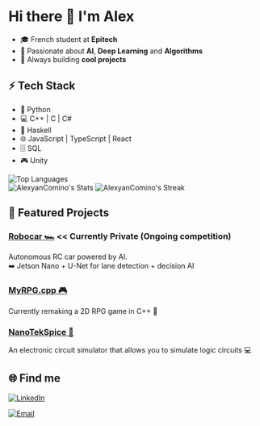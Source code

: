 # Hi there 👋 I'm Alex  

- 🎓 French student at **Epitech**
- 🤖 Passionate about **AI**, **Deep Learning** and **Algorithms**
- 🚀 Always building **cool projects**

## ⚡ Tech Stack  

- 🐍 Python  
- 💻 C++ | C | C#
- 🔢 Haskell
- 🌐 JavaScript | TypeScript | React
- 🗄️ SQL
- 🎮 Unity

![Top Languages](https://github-readme-stats.vercel.app/api/top-langs/?username=AlexyanComino&theme=dark&show_icons=true&hide_border=true&layout=compact)  
![AlexyanComino's Stats](https://github-readme-stats.vercel.app/api?username=AlexyanComino&theme=dark&show_icons=true&hide_border=true&count_private=true)
![AlexyanComino's Streak](https://github-readme-streak-stats.herokuapp.com/?user=AlexyanComino&theme=dark&hide_border=true)


## 🚀 Featured Projects

### [Robocar 🏎️](https://github.com/AlexyanComino/robocar) << Currently Private (Ongoing competition)
Autonomous RC car powered by AI.  
➡️ Jetson Nano + U-Net for lane detection + decision AI  

### [MyRPG.cpp 🎮](https://github.com/AlexyanComino/MyRPG.cpp)
Currently remaking a 2D RPG game in C++ 🚀

### [NanoTekSpice 🔌](https://github.com/AlexyanComino/NanoTekSpice)
An electronic circuit simulator that allows you to simulate logic circuits 💻

<!---
### [Another ❓](https://github.com/AlexyanComino/MyRPG.cpp)
WIP 🚀
-->

## 🌐 Find me
[![LinkedIn](https://img.shields.io/badge/LinkedIn-%230077B5?style=for-the-badge&logo=linkedin&logoColor=white)](https://linkedin.com/in/alexyancomino)
<!--- [![Portfolio](https://img.shields.io/badge/Portfolio-%23FF5733?style=for-the-badge&logo=about.me&logoColor=white&color=green)](https://alexyancomino.com) -->
[![Email](https://img.shields.io/badge/Email-%23EA4335?style=for-the-badge&logo=gmail&logoColor=white)](mailto:alexyan.comino@epitech.eu )
